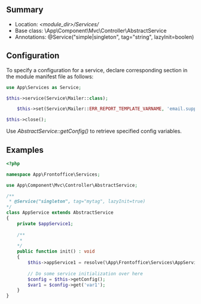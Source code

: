 ## Summary
 * Location: *<module_dir>/Services/* 
 * Base class: \App\Component\Mvc\Controller\AbstractService
 * Annotations: @Service("simple|singleton", tag="string", lazyInit=boolen)

## Configuration
To specify a configuration for a service, declare corresponding section in the module manifest file as follows:
```php
use App\Services as Service;

$this->service(Service\Mailer::class);

    $this->set(Service\Mailer::ERR_REPORT_TEMPLATE_VARNAME, 'email.support.error_report');

$this->close();
```
Use *AbstractService::getConfig()* to retrieve specified config variables.

## Examples
```php
<?php

namespace App\Frontoffice\Services;

use App\Component\Mvc\Controller\AbstractService;

/**
 * @Service("singleton", tag="mytag", lazyInit=true)
*/
class AppService extends AbstractService
{
    private $appService1;
    
    /**
     *
    */
    public function init() : void
    {
        $this->appService1 = resolve(\App\Frontoffice\Services\AppService1::class);
        
        // Do some service initialization over here
        $config = $this->getConfig();
        $var1 = $config->get('var1');
    }
}
```